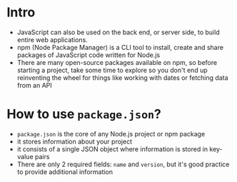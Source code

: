 # Intro

- JavaScript can also be used on the back end, or server side, to build entire web applications.
- npm (Node Package Manager) is a CLI tool to install, create and share packages of JavaScript code written for Node.js
- There are many open-source packages available on npm, so before starting a project, take some time to explore so you don't end up reinventing the wheel for things like working with dates or fetching data from an API

# How to use `package.json`?

- `package.json` is the core of any Node.js project or npm package
- it stores information about your project
- it consists of a single JSON object where information is stored in key-value pairs
- There are only 2 required fields: `name` and `version`, but it's good practice to provide additional information
